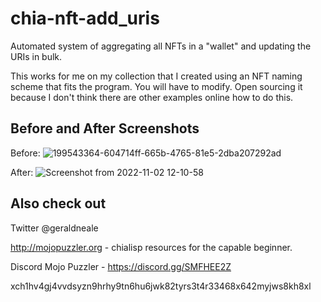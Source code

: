 # chia-nft-add_uris
Automated system of aggregating all NFTs in a "wallet" and updating the URIs in bulk.

This works for me on my collection that I created using an NFT naming scheme that fits the program. You will have to modify. Open sourcing it because I don't think there are other examples online how to do this.

Before and After Screenshots
----------------------------
Before:
![199543364-604714ff-665b-4765-81e5-2dba207292ad](https://user-images.githubusercontent.com/53587595/199611054-a124bcba-81af-44cf-af9d-703dbde68965.png)


After:
![Screenshot from 2022-11-02 12-10-58](https://user-images.githubusercontent.com/53587595/199610705-3b0d2df9-a001-42b6-b7f8-c4293fd12e9d.png)



Also check out
------------
Twitter @geraldneale

http://mojopuzzler.org - chialisp resources for the capable beginner.

Discord Mojo Puzzler - https://discord.gg/SMFHEE2Z

xch1hv4gj4vvdsyzn9hrhy9tn6hu6jwk82tyrs3t4r33468x642myjws8kh8xl
